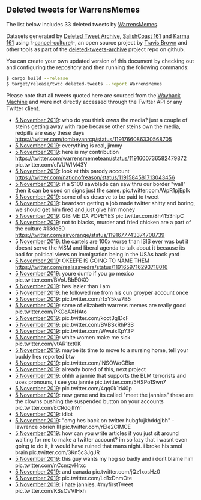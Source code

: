## Deleted tweets for WarrensMemes

The list below includes 33 deleted tweets by
[WarrensMemes](https://twitter.com/WarrensMemes).



Datasets generated by [Deleted Tweet Archive](https://twitter.com/deletedtweet161), 
[SalishCoast 161](https://twitter.com/SalishCoastA) and [Karma 161](https://twitter.com/KarmaOneSixOne) 
using ✨[cancel-culture](https://github.com/travisbrown/cancel-culture)✨, an open source project by 
[Travis Brown](https://twitter.com/travisbrown) and other tools as part of the 
[deleted-tweets-archive](https://github.com/salcoast/deleted-tweets-archive/) project repo on github.

You can create your own updated version of this document by checking out and configuring the
repository and then running the following commands:

```bash
$ cargo build --release
$ target/release/twcc deleted-tweets --report WarrensMemes
```

Please note that all tweets quoted here are sourced from the
[Wayback Machine](https://web.archive.org) and were not directly accessed through the Twitter API or
any Twitter client.

* [ 5 November 2019](https://web.archive.org/web/20191105182728/https://twitter.com/WarrensMemes/status/1191779279371198464): who do you think *owns* the media?  just a couple of steins getting away with rape because other steins own the media, redpills are easy these days https://twitter.com/tombevanrcp/status/1191766086330568705
* [ 5 November 2019](https://web.archive.org/web/20191105171113/https://twitter.com/WarrensMemes/status/1191762520186466304): everything is real, jimmy
* [ 5 November 2019](https://web.archive.org/web/20191105161304/https://twitter.com/WarrensMemes/status/1191739603880939521): here is my contribution  https://twitter.com/warrensmemeteam/status/1191600736582479872  pic.twitter.com/clVUWIM43Y
* [ 5 November 2019](https://web.archive.org/web/20191105141635/https://twitter.com/WarrensMemes/status/1191716632269328384): look at this parody account https://twitter.com/nationofreason/status/1191584581713043456
* [ 5 November 2019](https://web.archive.org/web/20191105135303/https://twitter.com/WarrensMemes/status/1191712004056244230): if a $100 sawblade can saw thru our border "wall" then it can be used on signs just the same. pic.twitter.com/WpR1pjEpIk
* [ 5 November 2019](https://web.archive.org/web/20191105134942/https://twitter.com/WarrensMemes/status/1191709632445779968): some of us deserve to be paid to tweet
* [ 5 November 2019](https://web.archive.org/web/20191105134942/https://twitter.com/WarrensMemes/status/1191709632445779968): beardson getting a job made twitter shitty and boring, we should get him fired and just give him money
* [ 5 November 2019](https://web.archive.org/web/20191105133118/https://twitter.com/WarrensMemes/status/1191707164248825857): GIB ME DA POPEYES pic.twitter.com/8h4153hlpC
* [ 5 November 2019](https://web.archive.org/web/20191105132515/https://twitter.com/WarrensMemes/status/1191702186847358976): not to blacks, murder and fried chicken are a part of the culture  #13do50  https://twitter.com/airyorange/status/1191677743374708739
* [ 5 November 2019](https://web.archive.org/web/20191105130054/https://twitter.com/WarrensMemes/status/1191699598152216576): the cartels are 100x worse than ISIS ever was but it doesnt serve the MSM and liberal agenda to talk about it because its bad for political views on immigration being in the USAs back yard
* [ 5 November 2019](https://web.archive.org/web/20191105130313/https://twitter.com/WarrensMemes/status/1191697684152885248): OKEEFE IS GOING TO NAME THEM https://twitter.com/realsaavedra/status/1191659716293718016
* [ 5 November 2019](https://web.archive.org/web/20191105121941/https://twitter.com/WarrensMemes/status/1191689779068444673): youre dumb if you go mexico pic.twitter.com/BVoUBbEOXO
* [ 5 November 2019](https://web.archive.org/web/20191105115414/https://twitter.com/WarrensMemes/status/1191680614778441734): hes lazier than i am
* [ 5 November 2019](https://web.archive.org/web/20191105052518/https://twitter.com/WarrensMemes/status/1191584017008726017): he followed me from his cun groyper account once
* [ 5 November 2019](https://web.archive.org/web/20191105045554/https://twitter.com/WarrensMemes/status/1191577434199597056): pic.twitter.com/rfxY5kw7B5
* [ 5 November 2019](https://web.archive.org/web/20191105045512/https://twitter.com/WarrensMemes/status/1191576797583949824): some of elizabeth warrens memes are really good pic.twitter.com/PKCoAXHAto
* [ 5 November 2019](https://web.archive.org/web/20191105044339/https://twitter.com/WarrensMemes/status/1191575452479082496): pic.twitter.com/kcot3glDcF
* [ 5 November 2019](https://web.archive.org/web/20191105044657/https://twitter.com/WarrensMemes/status/1191574539496497152): pic.twitter.com/BVBSxRhP3B
* [ 5 November 2019](https://web.archive.org/web/20191105043433/https://twitter.com/WarrensMemes/status/1191574184197001216): pic.twitter.com/WwuixXpY3P
* [ 5 November 2019](https://web.archive.org/web/20191105043416/https://twitter.com/WarrensMemes/status/1191569751354617858): white women make me sick pic.twitter.com/vtAR1txt0K
* [ 5 November 2019](https://web.archive.org/web/20191105042440/https://twitter.com/WarrensMemes/status/1191569223434350592): maybe its time to move to a nursing home, tell your buddy hes reported btw
* [ 5 November 2019](https://web.archive.org/web/20191105042029/https://twitter.com/WarrensMemes/status/1191568366277988352): pic.twitter.com/lNSOWoCBkn
* [ 5 November 2019](https://web.archive.org/web/20191105034950/https://twitter.com/WarrensMemes/status/1191562047647100928): already bored of this, next project
* [ 5 November 2019](https://web.archive.org/web/20191105034950/https://twitter.com/WarrensMemes/status/1191562047647100928): ohhh a jannie that supports the BLM terrorists and uses pronouns, i see you jannie pic.twitter.com/5HSPo1Swn7
* [ 5 November 2019](https://web.archive.org/web/20191105034048/https://twitter.com/WarrensMemes/status/1191559605639352322): pic.twitter.com/4qq0k1d40p
* [ 5 November 2019](https://web.archive.org/web/20191105034708/https://twitter.com/WarrensMemes/status/1191557297874571266): new game and its called "meet the jannies"   these are the clowns pushing the suspended button on your accounts pic.twitter.com/ECRdojIhYr
* [ 5 November 2019](https://web.archive.org/web/20191105033515/https://twitter.com/WarrensMemes/status/1191554581349720066): idiot
* [ 5 November 2019](https://web.archive.org/web/20191105031610/https://twitter.com/WarrensMemes/status/1191552565563006976): "omg hes back on twitter hubgfujkhddgjbh" - lawrence obrien III pic.twitter.com/rEIe2CIMCE
* [ 5 November 2019](https://web.archive.org/web/20191105031610/https://twitter.com/WarrensMemes/status/1191552565563006976): how can you write articles if you just sit around waiting for me to make a twitter account? im so lazy that i wasnt even going to do it, it would have ruined that mans night.   i broke his smol brain pic.twitter.com/3Kn5c3JgJR
* [ 5 November 2019](https://web.archive.org/web/20191105031610/https://twitter.com/WarrensMemes/status/1191552565563006976): this guy wants my hog so badly and i dont blame him pic.twitter.com/nCcmzvHrxc
* [ 5 November 2019](https://web.archive.org/web/20191105030854/https://twitter.com/WarrensMemes/status/1191551257602867200): and canada pic.twitter.com/jQz1xosHz0
* [ 5 November 2019](https://web.archive.org/web/20191105025346/https://twitter.com/WarrensMemes/status/1191548730475995136): pic.twitter.com/Ld1xDnmOte
* [ 5 November 2019](https://web.archive.org/web/20191105025346/https://twitter.com/WarrensMemes/status/1191548730475995136): i hate jannies.  #myfirstTweet  pic.twitter.com/KSsOVVlHxh
